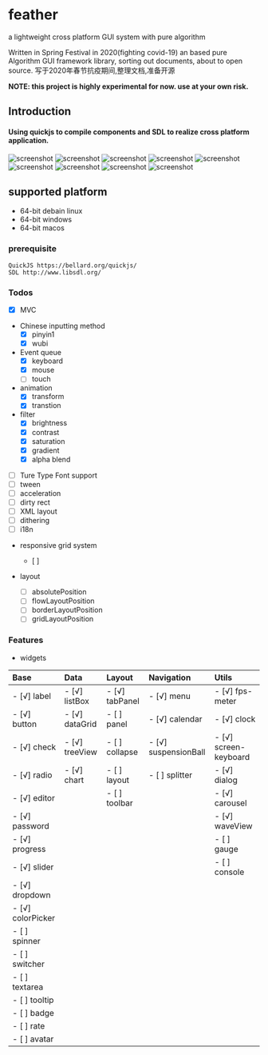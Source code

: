 # feather
a lightweight cross platform GUI system with pure algorithm

Written in Spring Festival in 2020(fighting covid-19)
an based pure Algorithm GUI framework library, sorting out documents, about to open source.
写于2020年春节抗疫期间,整理文档,准备开源

**NOTE: this project is highly experimental for now. use at your own risk.**

## Introduction
#### Using quickjs to compile components and SDL to realize cross platform application.

![screenshot](https://github.com/zhangxx2015/feather/blob/master/screenshot/bar+popup.png?raw=true)
![screenshot](https://github.com/zhangxx2015/feather/blob/master/screenshot/colorPicker.png?raw=true)
![screenshot](https://github.com/zhangxx2015/feather/blob/master/screenshot/dialog.png?raw=true)
![screenshot](https://github.com/zhangxx2015/feather/blob/master/screenshot/grid+pinyin.png?raw=true)
![screenshot](https://github.com/zhangxx2015/feather/blob/master/screenshot/line+ball.png?raw=true)
![screenshot](https://github.com/zhangxx2015/feather/blob/master/screenshot/pie+password.png?raw=true)
![screenshot](https://github.com/zhangxx2015/feather/blob/master/screenshot/radar+slider.png?raw=true)
![screenshot](https://github.com/zhangxx2015/feather/blob/master/screenshot/tree+wubi.png?raw=true)
![screenshot](https://github.com/zhangxx2015/feather/blob/master/screenshot/wave+menu.png?raw=true)

## supported platform
- 64-bit debain linux
- 64-bit windows
- 64-bit macos

### prerequisite
    QuickJS https://bellard.org/quickjs/
    SDL http://www.libsdl.org/

### Todos

- [x] MVC

- Chinese inputting method
    - [x] pinyin1
    - [x] wubi

- Event queue
    - [x] keyboard
    - [x] mouse
    - [ ] touch

- animation
    - [x] transform
    - [x] transtion

- filter
    - [x] brightness
    - [x] contrast
    - [x] saturation
    - [x] gradient
    - [x] alpha blend

- [ ] Ture Type Font support
- [ ] tween
- [ ] acceleration
- [ ] dirty rect
- [ ] XML layout
- [ ] dithering
- [ ] i18n

- responsive grid system
    - [ ] 

- layout
    - [ ] absolutePosition
    - [ ] flowLayoutPosition
    - [ ] borderLayoutPosition
    - [ ] gridLayoutPosition

### Features
- widgets

| Base                  | Data                  | Layout                | Navigation            | Utils                 |
|  :------------------- |  :------------------- |  :------------------- |  :------------------- |  :------------------- |
|- [√] label            |- [√] listBox          |- [√] tabPanel         |- [√] menu             |- [√] fps-meter        |
|- [√] button           |- [√] dataGrid         |- [ ] panel            |- [√] calendar         |- [√] clock            |
|- [√] check            |- [√] treeView         |- [ ] collapse         |- [√] suspensionBall   |- [√] screen-keyboard  |
|- [√] radio            |- [√] chart            |- [ ] layout           |- [ ] splitter         |- [√] dialog           |
|- [√] editor           |                       |- [ ] toolbar          |                       |- [√] carousel         |
|- [√] password         |                       |                       |                       |- [√] waveView         |
|- [√] progress         |                       |                       |                       |- [ ] gauge            |
|- [√] slider           |                       |                       |                       |- [ ] console          |
|- [√] dropdown         |                       |                       |                       |                       |
|- [√] colorPicker      |                       |                       |                       |                       |
|- [ ] spinner          |                       |                       |                       |                       |
|- [ ] switcher         |                       |                       |                       |                       |
|- [ ] textarea         |                       |                       |                       |                       |
|- [ ] tooltip          |                       |                       |                       |                       |
|- [ ] badge            |                       |                       |                       |                       |
|- [ ] rate             |                       |                       |                       |                       |
|- [ ] avatar           |                       |                       |                       |                       |







